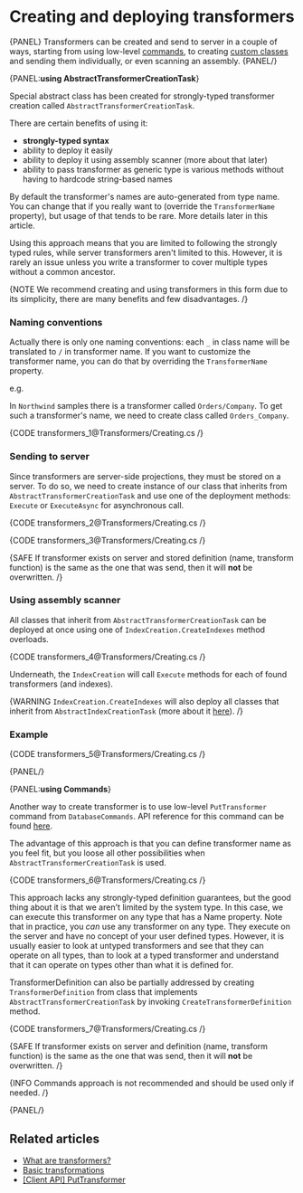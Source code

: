 # Creating and deploying transformers

{PANEL}
Transformers can be created and send to server in a couple of ways, starting from using low-level [commands](../transformers/creating-and-deploying#using-commands), to creating [custom classes](../transformers/creating#using-abstracttransformercreationtask) and sending them individually, or even scanning an assembly.
{PANEL/}

{PANEL:**using AbstractTransformerCreationTask**}

Special abstract class has been created for strongly-typed transformer creation called `AbstractTransformerCreationTask`. 

There are certain benefits of using it:

- **strongly-typed syntax**
- ability to deploy it easily
- ability to deploy it using assembly scanner (more about that later)
- ability to pass transformer as generic type is various methods without having to hardcode string-based names

By default the transformer's names are auto-generated from type name. You can change that if you really want to (override the `TransformerName` property), but usage of that tends to be rare. More details later in this article.

Using this approach means that you are limited to following the strongly typed rules, while server transformers aren't limited to this. However, it is rarely an issue unless you write a transformer to cover multiple types without a common ancestor.

{NOTE We recommend creating and using transformers in this form due to its simplicity, there are many benefits and few disadvantages. /}

### Naming conventions

Actually there is only one naming conventions: each `_` in class name will be translated to `/` in transformer name. If you want to customize the transformer name, you can do that by overriding the `TransformerName` property.

e.g.

In `Northwind` samples there is a transformer called `Orders/Company`. To get such a transformer's name, we need to create class called `Orders_Company`.

{CODE transformers_1@Transformers/Creating.cs /}

### Sending to server

Since transformers are server-side projections, they must be stored on a server. To do so, we need to create instance of our class that inherits from `AbstractTransformerCreationTask` and use one of the deployment methods: `Execute` or `ExecuteAsync` for asynchronous call.

{CODE transformers_2@Transformers/Creating.cs /}

{CODE transformers_3@Transformers/Creating.cs /}

{SAFE If transformer exists on server and stored definition (name, transform function) is the same as the one that was send, then it will **not** be overwritten. /}

### Using assembly scanner

All classes that inherit from `AbstractTransformerCreationTask` can be deployed at once using one of `IndexCreation.CreateIndexes` method overloads.

{CODE transformers_4@Transformers/Creating.cs /}

Underneath, the `IndexCreation` will call `Execute` methods for each of found transformers (and indexes).

{WARNING `IndexCreation.CreateIndexes` will also deploy all classes that inherit from `AbstractIndexCreationTask` (more about it [here](../indexes/creating-and-deploying)). /}

### Example

{CODE transformers_5@Transformers/Creating.cs /}

{PANEL/}

{PANEL:**using Commands**}

Another way to create transformer is to use low-level `PutTransformer` command from `DatabaseCommands`. API reference for this command can be found [here](../client-api/commands/transformers/put).

The advantage of this approach is that you can define transformer name as you feel fit, but you loose all other possibilities when `AbstractTransformerCreationTask` is used.

{CODE transformers_6@Transformers/Creating.cs /}

This approach lacks any strongly-typed definition guarantees, but the good thing about it is that we aren't limited by the system type. In this case, we can
execute this transformer on any type that has a Name property. Note that in practice, you _can_ use any transformer on any type. They execute on the server
and have no concept of your user defined types. However, it is usually easier to look at untyped transformers and see that they can operate on all types, 
than to look at a typed transformer and understand that it can operate on types other than what it is defined for.

TransformerDefinition can also be partially addressed by creating `TransformerDefinition` from class that implements `AbstractTransformerCreationTask` by invoking `CreateTransformerDefinition` method.

{CODE transformers_7@Transformers/Creating.cs /}

{SAFE If transformer exists on server and definition (name, transform function) is the same as the one that was send, then it will **not** be overwritten. /}

{INFO Commands approach is not recommended and should be used only if needed. /}

{PANEL/}

## Related articles

- [What are transformers?](../transformers/what-are-transformers)
- [Basic transformations](../transformers/basic-transformations)
- [[Client API] PutTransformer](../client-api/commands/transformers/put)
